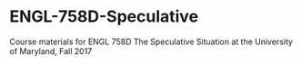 # ENGL-758D-Speculative
Course materials for ENGL 758D The Speculative Situation at the University of Maryland, Fall 2017
